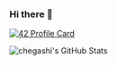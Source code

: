 ### Hi there 👋
[![42 Profile Card](https://1337-readme.vercel.app/api/profile?cursus=42&dark=true&login=mochegri)](https://github.com/mohouyizme/1337-readme)

  <img align="left" display="block" alt="chegashi's GitHub Stats" src="https://github-readme-stats.codestackr.vercel.app/api?username=chegashi&show_icons=true&hide_border=true" />
